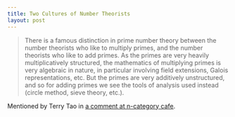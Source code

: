 ```yaml
---
title: Two Cultures of Number Theorists
layout: post
---
```


> There is a famous distinction in prime number theory between the number theorists who like to multiply primes, and the number theorists who like to add primes. As the primes are very heavily multiplicatively structured, the mathematics of multiplying primes is very algebraic in nature, in particular involving field extensions, Galois representations, etc. But the primes are very additively unstructured, and so for adding primes we see the tools of analysis used instead (circle method, sieve theory, etc.).

Mentioned by Terry Tao in [a comment at n-category cafe](http://golem.ph.utexas.edu/category/2007/04/the_two_cultures_of_mathematic.html#c009054).
